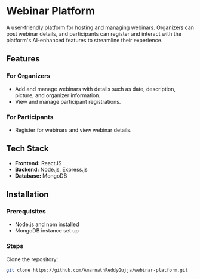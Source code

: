 # Webinar Platform
A user-friendly platform for hosting and managing webinars. Organizers can post webinar details, and participants can register and interact with the platform's AI-enhanced features to streamline their experience.

## Features
### For Organizers
- Add and manage webinars with details such as date, description, picture, and organizer information.
- View and manage participant registrations.

### For Participants
- Register for webinars and view webinar details.
  
## Tech Stack

- **Frontend:** ReactJS
- **Backend:** Node.js, Express.js
- **Database:** MongoDB

## Installation

### Prerequisites
- Node.js and npm installed
- MongoDB instance set up

### Steps
 Clone the repository:
   ```bash
   git clone https://github.com/AmarnathReddyGujja/webinar-platform.git
 
 
